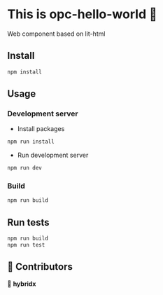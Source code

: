 # This is opc-hello-world 👋

Web component based on lit-html

## Install

```sh
npm install
```

## Usage

### Development server
- Install packages

```sh
npm run install
```

- Run development server

```sh
npm run dev
```

### Build

```sh
npm run build
```

## Run tests

```sh
npm run build
npm run test
```

## 🤝 Contributors

👤 **hybridx**
